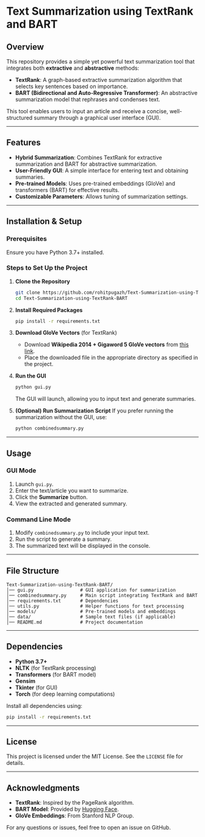 # Text Summarization using TextRank and BART

## Overview
This repository provides a simple yet powerful text summarization tool that integrates both **extractive** and **abstractive** methods:

- **TextRank**: A graph-based extractive summarization algorithm that selects key sentences based on importance.
- **BART (Bidirectional and Auto-Regressive Transformer)**: An abstractive summarization model that rephrases and condenses text.

This tool enables users to input an article and receive a concise, well-structured summary through a graphical user interface (GUI).

---

## Features
- **Hybrid Summarization**: Combines TextRank for extractive summarization and BART for abstractive summarization.
- **User-Friendly GUI**: A simple interface for entering text and obtaining summaries.
- **Pre-trained Models**: Uses pre-trained embeddings (GloVe) and transformers (BART) for effective results.
- **Customizable Parameters**: Allows tuning of summarization settings.

---

## Installation & Setup
### Prerequisites
Ensure you have Python 3.7+ installed.

### Steps to Set Up the Project
1. **Clone the Repository**
   ```bash
   git clone https://github.com/rohitpugazh/Text-Summarization-using-TextRank-BART.git
   cd Text-Summarization-using-TextRank-BART
   ```

2. **Install Required Packages**
   ```bash
   pip install -r requirements.txt
   ```

3. **Download GloVe Vectors** (for TextRank)
   - Download **Wikipedia 2014 + Gigaword 5 GloVe vectors** from [this link](https://nlp.stanford.edu/projects/glove/).
   - Place the downloaded file in the appropriate directory as specified in the project.

4. **Run the GUI**
   ```bash
   python gui.py
   ```
   The GUI will launch, allowing you to input text and generate summaries.

5. **(Optional) Run Summarization Script**
   If you prefer running the summarization without the GUI, use:
   ```bash
   python combinedsummary.py
   ```

---

## Usage
### GUI Mode
1. Launch `gui.py`.
2. Enter the text/article you want to summarize.
3. Click the **Summarize** button.
4. View the extracted and generated summary.

### Command Line Mode
1. Modify `combinedsummary.py` to include your input text.
2. Run the script to generate a summary.
3. The summarized text will be displayed in the console.

---

## File Structure
```
Text-Summarization-using-TextRank-BART/
│── gui.py                 # GUI application for summarization
│── combinedsummary.py     # Main script integrating TextRank and BART
│── requirements.txt       # Dependencies
│── utils.py               # Helper functions for text processing
│── models/                # Pre-trained models and embeddings
│── data/                  # Sample text files (if applicable)
│── README.md              # Project documentation
```

---

## Dependencies
- **Python 3.7+**
- **NLTK** (for TextRank processing)
- **Transformers** (for BART model)
- **Gensim**
- **Tkinter** (for GUI)
- **Torch** (for deep learning computations)

Install all dependencies using:
```bash
pip install -r requirements.txt
```

---

## License
This project is licensed under the MIT License. See the `LICENSE` file for details.

---

## Acknowledgments
- **TextRank**: Inspired by the PageRank algorithm.
- **BART Model**: Provided by [Hugging Face](https://huggingface.co/facebook/bart-large-cnn).
- **GloVe Embeddings**: From Stanford NLP Group.

For any questions or issues, feel free to open an issue on GitHub.

